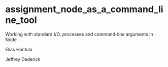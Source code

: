 # assignment_node_as_a_command_line_tool
Working with standard I/O, processes and command-line arguments in Node

Elias Hantula

Jeffrey Dederick
